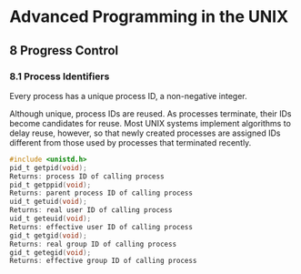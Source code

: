 # Advanced Programming in the UNIX

## 8 Progress Control
### 8.1 Process Identifiers
Every process has a unique process ID, a non-negative integer.

Although unique, process IDs are reused. As processes terminate, their IDs become candidates for reuse. Most UNIX systems implement algorithms to delay reuse, however, so that newly created processes are assigned IDs different from those used by processes that terminated recently.

```c
#include <unistd.h>
pid_t getpid(void);
Returns: process ID of calling process
pid_t getppid(void);
Returns: parent process ID of calling process
uid_t getuid(void);
Returns: real user ID of calling process
uid_t geteuid(void);
Returns: effective user ID of calling process
gid_t getgid(void);
Returns: real group ID of calling process
gid_t getegid(void);
Returns: effective group ID of calling process
```